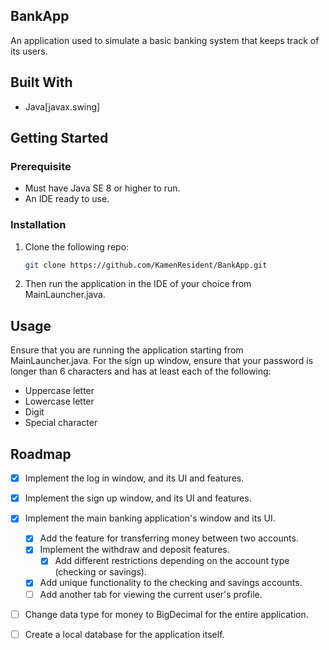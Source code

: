## BankApp

An application used to simulate a basic banking system that keeps track of its users.

## Built With

* Java[javax.swing]

## Getting Started

### Prerequisite

* Must have Java SE 8 or higher to run.
* An IDE ready to use.

### Installation

1. Clone the following repo:

   ```sh
   git clone https://github.com/KamenResident/BankApp.git
   ```

2. Then run the application in the IDE of your choice from MainLauncher.java.

## Usage

Ensure that you are running the application starting from MainLauncher.java.
For the sign up window, ensure that your password is longer than 6 characters and has at least each of the following:

* Uppercase letter
* Lowercase letter
* Digit
* Special character

## Roadmap

- [x] Implement the log in window, and its UI and features.
- [x] Implement the sign up window, and its UI and features.
- [x] Implement the main banking application's window and its UI.
  - [x] Add the feature for transferring money between two accounts.
  - [x] Implement the withdraw and deposit features.
    - [x] Add different restrictions depending on the account type (checking or savings).
  - [x] Add unique functionality to the checking and savings accounts.
  - [ ] Add another tab for viewing the current user's profile.
- [ ] Change data type for money to BigDecimal for the entire application.
- [ ] Create a local database for the application itself.

